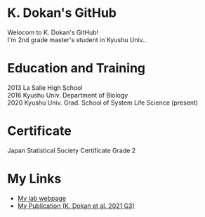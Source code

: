 # K. Dokan's GitHub

Welocom to K. Dokan's GitHub! <br>I'm 2nd grade master's student in Kyushu Univ..

#  Education and Training
2013 La Salle High School <br>
2016 Kyushu Univ. Department of Biology <br>
2020 Kyushu Univ. Grad. School of System Life Science (present)

# Certificate
Japan Statistical Society Certificate Grade 2 

# My Links
- [My lab webpage](http://www.biology.kyushu-u.ac.jp/~kteshima/)
- [My Publication (K. Dokan et al. 2021 G3)](https://academic.oup.com/g3journal/advance-article/doi/10.1093/g3journal/jkab128/6237890)

<!--
**kdokan/kdokan** is a ✨ _special_ ✨ repository because its `README.md` (this file) appears on your GitHub profile.

Here are some ideas to get you started:

- 🔭 I’m currently working on ...
- 🌱 I’m currently learning ...
- 👯 I’m looking to collaborate on ...
- 🤔 I’m looking for help with ...
- 💬 Ask me about ...
- 📫 How to reach me: ...
- 😄 Pronouns: ...
- ⚡ Fun fact: ...
-->
